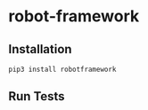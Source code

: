 # robot-framework

## Installation

```yum install python36
pip3 install robotframework
```

## Run Tests

```robot --reportbackground white:white:white tests/
```
